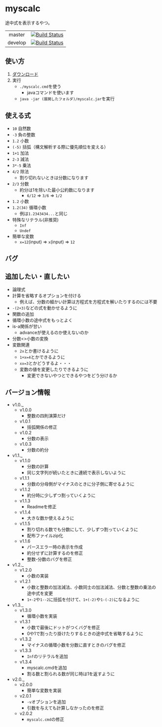 
myscalc
===
途中式を表示するやつ。

|||
|:-:|:-:|
|master|[![Build Status](https://travis-ci.org/soukouki/myscalc.svg?branch=master)](https://travis-ci.org/soukouki/test)|
|develop|[![Build Status](https://travis-ci.org/soukouki/myscalc.svg?branch=develop)](https://travis-ci.org/soukouki/test)|


使い方
---
1. [ダウンロード](https://github.com/soukouki/myscalc/releases/latest/)
2. 実行
	- `./myscalc.cmd`を使う
		- javaコマンドを使います
	- `java -jar (展開したフォルダ)/myscalc.jar`を実行

使える式
---

- `10` 自然数
- `-3` 負の整数
- `1.2` 小数
- `(-5)` 括弧（構文解析する際に優先順位を変える）
- `1+1` 加法
- `2-3` 減法
- `3*-5` 乗法
- `4/2` 除法
	- 割り切れないときは分数になります
- `2/3` 分数
	- 約分は1を除いた最小公約数になります
		- `6/12` => `3/6` => `1/2`
- `1.2` 小数
- `1.2(34)` 循環小数
	- 例は`1.2343434...`と同じ
- 特殊なリテラル(非推奨)
	- `Inf`
	- `Undef`
- 簡単な変数
	- `x=12`(input) => `x`(input) => `12`

バグ
---

追加したい・直したい
---

- 論理式
- 計算を省略するオプションを付ける
	- 例えば、分数の細かい計算は方程式を方程式を解いたりするのには不要
- `-(2+3)`などの式を動かせるように
- 関数の追加
- 循環小数の途中式をもっとよく
- is-a関係が甘い
	- advanceが使えるのか使えないのか
- 分数<>小数の変換
- 変数関連
	- `2x`とか書けるように
	- `1+x=4`とかできるように
	- `xx=3`とかどうするよ・・・
	- 変数の値を変更したりできるように
		- 変更できないやつとできるやつをどう分けるか

バージョン情報
---

- v1.0._
	- v1.0.0
		- 整数の四則演算だけ
	- v1.0.1
		- 括弧関係の修正
	- v1.0.2
		- 分数の表示
	- v1.0.3
		- 分数の約分
- v1.1._
	- v1.1.0
		- 分数の計算
		- 同じ文字列が続いたときに連続で表示しないように
	- v1.1.1
		- 分数の分母側がマイナスのときに分子側に寄せるように
	- v1.1.2
		- 約分時に少しずつ割っていくように
	- v1.1.3
		- Readmeを修正
	- v1.1.4
		- 大きな数か使えるように
	- v1.1.5
		- 割り切れる数でも分数にして、少しずつ割っていくように
		- 配布ファイルzip化
	- v1.1.6
		- パースエラー時の表示を作成
		- 約分せずに計算するのを修正
		- 整数-分数のバグを修正
- v1.2._
	- v1.2.0
		- 小数の実装
	- v1.2.1
		- 小数と整数の加法減法、小数同士の加法減法、分数と整数の乗法の途中式を変更
		- `1+-2`や`1--2`に括弧を付けて、`1+(-2)`や`1-(-2)`になるように
- v1.3._
	- v1.3.0
		- 循環小数を実装
	- v1.3.1
		- 小数で最後にドットがつくバグを修正
		- 0や1で割ったり掛けたりするときの途中式を省略するように
	- v1.3.2
		- マイナスの循環小数を分数に直すときのバグを修正
	- v1.3.3
		- `Inf`のリテラルを追加
	- v1.3.4
		- myscalc.cmdを追加
		- 割る数と割られる数が同じ時は1を返すように
- v2.0._
	- v2.0.0
		- 簡単な変数を実装
	- v2.0.1
		- `-v`オプションを追加
		- 引数を与えても計算しなかったのを修正
	- v2.0.2
		- `myscalc.cmd`の修正

